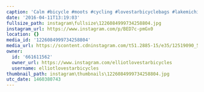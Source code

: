```yaml
---
caption: 'Calm #bicycle #moots #cycling #lovestarbicyclebags #lakemichigan #bikechi'
date: '2016-04-11T13:19:03'
fullsize_path: instagram\fullsize\1226084999734258804.jpg
instagram_url: https://www.instagram.com/p/BED7c-pmGx0
location: {}
media_id: '1226084999734258804'
media_url: https://scontent.cdninstagram.com/t51.2885-15/e35/12519090_592946944210348_586434633_n.jpg?ig_cache_key=MTIyNjA4NDk5OTczNDI1ODgwNA%3D%3D.2
owner:
  id: '661611562'
  owner_url: https://www.instagram.com/elliotlovestarbicycles
  username: elliotlovestarbicycles
thumbnail_path: instagram\thumbnails\1226084999734258804.jpg
utc_date: 1460380743
---
```

